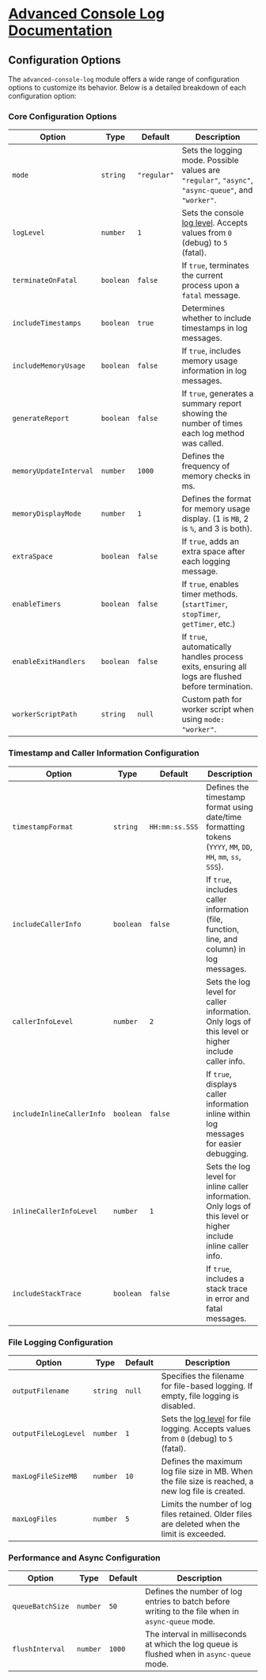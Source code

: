 # [Advanced Console Log Documentation](/docs/README.md)

## Configuration Options

The `advanced-console-log` module offers a wide range of configuration options to customize its behavior. Below is a detailed breakdown of each configuration option:

### Core Configuration Options

| **Option**             | **Type**  | **Default** | **Description**                                                                                     |
| ---------------------- | --------- | ----------- | --------------------------------------------------------------------------------------------------- |
| `mode`                 | `string`  | `"regular"` | Sets the logging mode. Possible values are `"regular"`, `"async"`, `"async-queue"`, and `"worker"`. |
| `logLevel`             | `number`  | `1`         | Sets the console [log level](log-levels.md). Accepts values from `0` (debug) to `5` (fatal).        |
| `terminateOnFatal`     | `boolean` | `false`     | If `true`, terminates the current process upon a `fatal` message.                                   |
| `includeTimestamps`    | `boolean` | `true`      | Determines whether to include timestamps in log messages.                                           |
| `includeMemoryUsage`   | `boolean` | `false`     | If `true`, includes memory usage information in log messages.                                       |
| `generateReport`       | `boolean` | `false`     | If `true`, generates a summary report showing the number of times each log method was called.       |
| `memoryUpdateInterval` | `number`  | `1000`      | Defines the frequency of memory checks in ms.                                                       |
| `memoryDisplayMode`    | `number`  | `1`         | Defines the format for memory usage display. (1 is `MB`, 2 is `%`, and 3 is both).                  |
| `extraSpace`           | `boolean` | `false`     | If `true`, adds an extra space after each logging message.                                          |
| `enableTimers`         | `boolean` | `false`     | If `true`, enables timer methods. (`startTimer`, `stopTimer`, `getTimer`, etc.)                     |
| `enableExitHandlers`   | `boolean` | `false`     | If `true`, automatically handles process exits, ensuring all logs are flushed before termination.   |
| `workerScriptPath`     | `string`  | `null`      | Custom path for worker script when using `mode: "worker"`.                                          |

### Timestamp and Caller Information Configuration

| **Option**                | **Type**  | **Default**    | **Description**                                                                                                 |
| ------------------------- | --------- | -------------- | --------------------------------------------------------------------------------------------------------------- |
| `timestampFormat`         | `string`  | `HH:mm:ss.SSS` | Defines the timestamp format using date/time formatting tokens (`YYYY`, `MM`, `DD`, `HH`, `mm`, `ss`, `SSS`).   |
| `includeCallerInfo`       | `boolean` | `false`        | If `true`, includes caller information (file, function, line, and column) in log messages.                      |
| `callerInfoLevel`         | `number`  | `2`            | Sets the log level for caller information. Only logs of this level or higher include caller info.               |
| `includeInlineCallerInfo` | `boolean` | `false`        | If `true`, displays caller information inline within log messages for easier debugging.                         |
| `inlineCallerInfoLevel`   | `number`  | `1`            | Sets the log level for inline caller information. Only logs of this level or higher include inline caller info. |
| `includeStackTrace`       | `boolean` | `false`        | If `true`, includes a stack trace in error and fatal messages.                                                  |

### File Logging Configuration

| **Option**           | **Type** | **Default** | **Description**                                                                                       |
| -------------------- | -------- | ----------- | ----------------------------------------------------------------------------------------------------- |
| `outputFilename`     | `string` | `null`      | Specifies the filename for file-based logging. If empty, file logging is disabled.                    |
| `outputFileLogLevel` | `number` | `1`         | Sets the [log level](log-levels.md) for file logging. Accepts values from `0` (debug) to `5` (fatal). |
| `maxLogFileSizeMB`   | `number` | `10`        | Defines the maximum log file size in MB. When the file size is reached, a new log file is created.    |
| `maxLogFiles`        | `number` | `5`         | Limits the number of log files retained. Older files are deleted when the limit is exceeded.          |

### Performance and Async Configuration

| **Option**       | **Type** | **Default** | **Description**                                                                                   |
| ---------------- | -------- | ----------- | ------------------------------------------------------------------------------------------------- |
| `queueBatchSize` | `number` | `50`        | Defines the number of log entries to batch before writing to the file when in `async-queue` mode. |
| `flushInterval`  | `number` | `1000`      | The interval in milliseconds at which the log queue is flushed when in `async-queue` mode.        |
